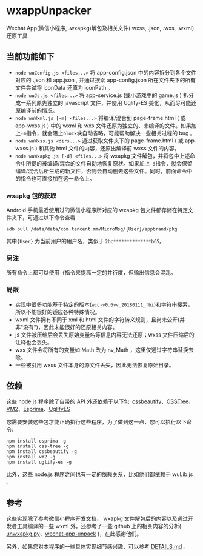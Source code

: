# wxappUnpacker

Wechat App(微信小程序, .wxapkg)解包及相关文件(.wxss, .json, .wxs, .wxml)还原工具

## 当前功能如下

- `node wuConfig.js <files...>` 将 app-config.json 中的内容拆分到各个文件对应的 .json 和 app.json , 并通过搜索 app-config.json 所在文件夹下的所有文件尝试将 iconData 还原为 iconPath 。
- `node wuJs.js <files...>` 将 app-service.js (或小游戏中的 game.js ) 拆分成一系列原先独立的 javascript 文件，并使用 Uglify-ES 美化，从而尽可能还原编译前的情况。
- `node wuWxml.js [-m] <files...>` 将编译/混合到 page-frame.html ( 或 app-wxss.js ) 中的 wxml 和 wxs 文件还原为独立的、未编译的文件。如果加上`-m`指令，就会阻止`block`块自动省略，可能帮助解决一些相关过程的 bug 。
- `node wuWxss.js <dirs...>` 通过获取文件夹下的 page-frame.html ( 或 app-wxss.js ) 和其他 html 文件的内容，还原出编译前 wxss 文件的内容。
- `node wuWxapkg.js [-d] <files...>` 将 wxapkg 文件解包，并将包中上述命令中所提的被编译/混合的文件自动地恢复原状。如果加上`-d`指令，就会保留编译/混合后所生成的新文件，否则会自动删去这些文件。同时，前面命令中的指令也可直接加在这一命令上。

### wxapkg 包的获取

Android 手机最近使用过的微信小程序所对应的 wxapkg 包文件都存储在特定文件夹下，可通过以下命令查看：

    adb pull /data/data/com.tencent.mm/MicroMsg/{User}/appbrand/pkg

其中`{User}` 为当前用户的用户名，类似于 `2bc**************b65`。

### 另注

所有命令上都可以使用`-f`指令来提高一定的并行度，但输出信息会混乱。

### 局限

- 实现中很多功能基于特定的版本(`wcc-v0.6vv_20180111_fbi`)和字符串搜索，所以不能很好的适应各种特殊情况。
- wxml 文件拥有不同于 xml 和 html 文件的字符转义规则，且尚未公开(并非"没有")，因此未能很好的还原相关内容。
- js 文件被压缩后会丢失原始变量名等信息内容无法还原；wxss 文件压缩后的注释也会丢失。
- wxs 文件会将所有的变量如 Math 改为 nv_Math ，这里仅通过字符串替换去除。
- 一些被引用 wxss 文件本身的源文件丢失，因此无法恢复原始目录。

## 依赖

这些 node.js 程序除了自带的 API 外还依赖于以下包:
[cssbeautify](https://github.com/senchalabs/cssbeautify)、[CSSTree](https://github.com/csstree/csstree)、[VM2](https://github.com/patriksimek/vm2)、[Esprima](https://github.com/jquery/esprima)、[UglifyES](https://github.com/mishoo/UglifyJS2/tree/harmony)

您需要安装这些包才能正确执行这些程序，为了做到这一点，您可以执行以下命令:

    npm install esprima -g
    npm install css-tree -g
    npm install cssbeautify -g
    npm install vm2 -g
    npm install uglify-es -g

此外，这些 node.js 程序之间也有一定的依赖关系，比如他们都依赖于 wuLib.js 。

## 参考

这些实现除了参考微信小程序开发文档、 wxapkg 文件解包后的内容以及通过开发者工具编译的一些 wxml 外，还参考了一些 github 上的相关内容的分析( [unwxapkg.py](https://gist.github.com/feix/32ab8f0dfe99aa8efa84f81ed68a0f3e)、[wechat-app-unpack](https://github.com/leo9960/wechat-app-unpack/) )，在此感谢他们。

另外，如果您对本程序的一些具体实现细节感兴趣，可以参考 [DETAILS.md](https://github.com/qwerty472123/wxappUnpacker/blob/master/DETAILS.md) 。
